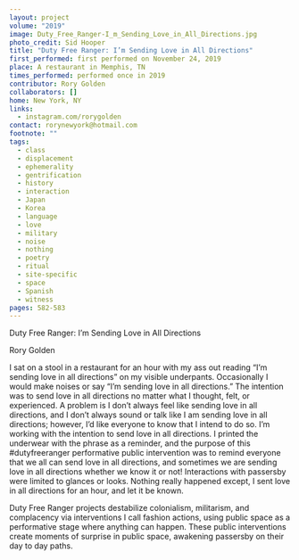 ```yaml
---
layout: project
volume: "2019"
image: Duty_Free_Ranger-I_m_Sending_Love_in_All_Directions.jpg
photo_credit: Sid Hooper
title: "Duty Free Ranger: I’m Sending Love in All Directions"
first_performed: first performed on November 24, 2019
place: A restaurant in Memphis, TN
times_performed: performed once in 2019
contributor: Rory Golden
collaborators: []
home: New York, NY
links:
  - instagram.com/rorygolden
contact: rorynewyork@hotmail.com
footnote: ""
tags:
  - class
  - displacement
  - ephemerality
  - gentrification
  - history
  - interaction
  - Japan
  - Korea
  - language
  - love
  - military
  - noise
  - nothing
  - poetry
  - ritual
  - site-specific
  - space
  - Spanish
  - witness
pages: 582-583
---
```


Duty Free Ranger: I’m Sending Love in All Directions

Rory Golden

I sat on a stool in a restaurant for an hour with my ass out reading “I’m sending love in all directions” on my visible underpants. Occasionally I would make noises or say “I’m sending love in all directions.” The intention was to send love in all directions no matter what I thought, felt, or experienced. A problem is I don’t always feel like sending love in all directions, and I don’t always sound or talk like I am sending love in all directions; however, I’d like everyone to know that I intend to do so. I’m working with the intention to send love in all directions. I printed the underwear with the phrase as a reminder, and the purpose of this #dutyfreeranger performative public intervention was to remind everyone that we all can send love in all directions, and sometimes we are sending love in all directions whether we know it or not! Interactions with passersby were limited to glances or looks. Nothing really happened except, I sent love in all directions for an hour, and let it be known.

Duty Free Ranger projects destabilize colonialism, militarism, and complacency via interventions I call fashion actions, using public space as a performative stage where anything can happen. These public interventions create moments of surprise in public space, awakening passersby on their day to day paths.

